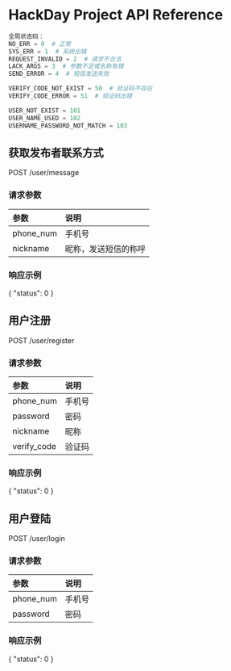 # HackDay Project API Reference

```python
全局状态码：
NO_ERR = 0  # 正常
SYS_ERR = 1  # 系统出错
REQUEST_INVALID = 2  # 请求不合法
LACK_ARGS = 3  # 参数不足或名称有错
SEND_ERROR = 4  # 短信发送失败

VERIFY_CODE_NOT_EXIST = 50  # 验证码不存在
VERIFY_CODE_ERROR = 51  # 验证码出错

USER_NOT_EXIST = 101
USER_NAME_USED = 102
USERNAME_PASSWORD_NOT_MATCH = 103
```

## 获取发布者联系方式
POST /user/message

### 请求参数
|参数      |说明                   |
|:-------|:--------------------|
|phone_num|手机号|
|nickname|昵称，发送短信的称呼|

### 响应示例
{
  "status": 0
}

## 用户注册
POST /user/register

### 请求参数
|参数      |说明     |
|:-------|:------|
|phone_num   |手机号     |
|password  |密码     |
|nickname   |昵称     |
|verify_code|验证码|

### 响应示例
{
  "status": 0
}

## 用户登陆
POST /user/login

### 请求参数
|参数      |说明     |
|:-------|:------|
|phone_num   |手机号     |
|password  |密码     |

### 响应示例
{
  "status": 0
}



